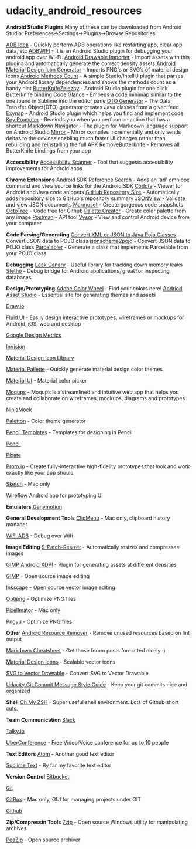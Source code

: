 # udacity_android_resources

**Android Studio Plugins**
Many of these can be downloaded from Android Studio:  Preferences->Settings->Plugins->Browse Repositories

[ADB Idea](https://github.com/pbreault/adb-idea) - Quickly perform ADB operations like restarting app, clear app data, etc
[ADBWIFI](https://plugins.jetbrains.com/plugin/7856?pr=idea) - It is an Android Studio plugin for debugging your android app over Wi-Fi.
[Android Drawable Importer](https://plugins.jetbrains.com/plugin/7658?pr=idea) - Import assets with this plugina and automatically generate the correct density assets
[Android Material Design Icon Generator](https://plugins.jetbrains.com/plugin/7647?pr=) - Imports PNG's or SVG’s of material design icons
[Android Methods Count](http://www.methodscount.com/plugins) - A simple Studio/IntelliJ plugin that parses your Android library dependencies and shows the methods count as a handy hint
[ButterKnifeZelezny](https://github.com/avast/android-butterknife-zelezny) - Android Studio plugin for one click Butterknife binding
[Code Glance](https://plugins.jetbrains.com/plugin/7275?pr=clion) - Embeds a code minimap similar to the one found in Sublime into the editor pane
[DTO Generator](https://plugins.jetbrains.com/plugin/7834?pr=idea) - The Data Transfer Object(DTO) generator creates Java classes from a given feed
[Exynap](http://exynap.com/) - Android Studio plugin which helps you find and implement code
[Key Promoter](https://plugins.jetbrains.com/plugin/1003) - Reminds you when you perform an action that has a shortcut
[Markdown Navigator](http://vladsch.com/product/markdown-navigator) - The plugin for Markdown language support on Android Studio
[Mirror](http://www.jimumirror.com/) - Mirror compiles incrementally and only sends deltas to the devices enabling much faster UI changes rather than rebuilding and reinstalling the full APK
[RemoveButterknife](https://github.com/u3shadow/RemoveButterKnife) - Removes all ButterKnife bindings from your app

**Accessibility** 
[Accessibility Scanner](https://play.google.com/store/apps/details?id=com.google.android.apps.accessibility.auditor&amp;hl=en) - Tool that suggests accessibility improvements for Android apps 

**Chrome Extensions**
[Android SDK Reference Search](https://chrome.google.com/webstore/detail/android-sdk-search/hgcbffeicehlpmgmnhnkjbjoldkfhoin?hl=en) - Adds an 'ad' omnibox command and view source links for the Android SDK
[Codota](https://chrome.google.com/webstore/detail/codota/cnpdaoipdfbkpdbdpmceeejdaabiebcb?hl=en) - Viewer for Android and Java code snippets
[GitHub Repository Size](https://chrome.google.com/webstore/detail/github-repository-size/apnjnioapinblneaedefcnopcjepgkci) - Automatically adds repository size to GitHub's repository summary
[JSONView](https://chrome.google.com/webstore/detail/jsonview/chklaanhfefbnpoihckbnefhakgolnmc?hl=en) - Validate and view JSON documents
[Marmoset](https://chrome.google.com/webstore/detail/marmoset/npkfpddkpefnmkflhhligbkofhnafieb?hl=en) - Create gorgeous code snapshots
[OctoTree](https://chrome.google.com/webstore/detail/octotree/bkhaagjahfmjljalopjnoealnfndnagc) - Code tree for Github
[Palette Creator](https://chrome.google.com/webstore/detail/palette-creator/oolpphfmdmjbojolagcbgdemojhcnlod?utm_source=gmail) - Create color palette from any image
[Postman](https://chrome.google.com/webstore/detail/postman/fhbjgbiflinjbdggehcddcbncdddomop?hl=en) - API tool
[Vysor](https://chrome.google.com/webstore/detail/vysor/gidgenkbbabolejbgbpnhbimgjbffefm) - View and control Android device from your computer

**Code Parsing/Generating**
[Convert XML or JSON to Java Pojo Classes](http://pojo.sodhanalibrary.com/) - Convert JSON data to POJO class
[jsonschema2pojo](http://www.jsonschema2pojo.org/) - Convert JSON data to POJO class
[Parcelabler](http://www.parcelabler.com/) - Generate a class that implemetns Parcelable from your POJO class

**Debugging**
[Leak Canary](https://github.com/square/leakcanary) - Useful library for tracking down memory leaks
[Stetho](http://facebook.github.io/stetho/) - Debug bridge for Android applications, great for inspecting databases

**Design/Prototyping**
[Adobe Color Wheel](https://color.adobe.com/create/color-wheel/) - Find your colors here!
[Andriod Asset Studio](https://romannurik.github.io/AndroidAssetStudio/) - Essential site for generating themes and assets

[Draw.io](https://www.draw.io/)

[Fluid UI](https://www.fluidui.com/) - Easily design interactive prototypes, wireframes or mockups for Android, iOS, web and desktop

[Google Design Metrics](https://design.google.com/devices/)

[InVision](https://www.invisionapp.com/)

[Material Design Icon Library](https://design.google.com/icons/)

[Material Pallette](https://www.materialpalette.com/) - Quickly generate material design color themes

[Material UI](https://www.materialui.co/colors) - Material color picker

[Moqups](https://moqups.com/) - Moqups is a streamlined and intuitive web app that helps you create and collaborate on wireframes, mockups, diagrams and prototypes

[NinjaMock](https://ninjamock.com/)

[Paletton](http://paletton.com/#uid=1000u0kllllaFw0g0qFqFg0w0aF) - Color theme generator

[Pencil Templates](https://code.google.com/archive/p/evoluspencil/downloads) - Templates for designing in Pencil

[Pencil](http://pencil.evolus.vn/)

[Pixate](http://www.pixate.com/)

[Proto.io](https://proto.io/) - Create fully-interactive high-fidelity prototypes that look and work exactly like your app should

[Sketch](https://www.sketchapp.com/) - Mac only

[Wireflow](https://play.google.com/store/apps/details?id=com.ludomade.blueprint&hl=en) Android app for prototyping UI

**Emulators**
[Genymotion](https://www.genymotion.com/)

**General Development Tools**
[ClipMenu](http://www.clipmenu.com/) - Mac only, clipboard history manager

[WiFi ADB](https://play.google.com/store/apps/details?id=com.ttxapps.wifiadb&hl=en) - Debug over Wifi

**Image Editing**
[9-Patch-Resizer](https://github.com/redwarp/9-Patch-Resizer) - Automatically resizes and compresses images

[GIMP Android XDPI](https://github.com/ncornette/gimp-android-xdpi) - Plugin for generating assets at different densities

[GIMP](https://www.gimp.org/) - Open source image editing

[Inkscape](https://inkscape.org/en/) - Open source vector image editing

[Optipng](http://optipng.sourceforge.net/) - Optimize PNG files

[PixelImator](http://www.pixelmator.com/mac/) - Mac only

[Pngyu](http://nukesaq88.github.io/Pngyu/) - Optimize PNG files

**Other**
[Android Resource Remover](https://github.com/KeepSafe/android-resource-remover) - Remove unused resources based on lint output

[Markdown Cheatsheet](https://github.com/adam-p/markdown-here/wiki/Markdown-Cheatsheet) - Get those forum posts formatted nicely :)

[Material Design Icons](https://materialdesignicons.com/) - Scalable vector icons

[SVG to Vector Drawable](http://inloop.github.io/svg2android/) - Convert SVG to Vector Drawable

[Udacity Git Commit Message Style Guide](https://udacity.github.io/git-styleguide/) - Keep your git commits nice and organized

**Shell**
[Oh My ZSH](https://github.com/robbyrussell/oh-my-zsh) - Super useful shell environment. Lots of Github short cuts.

**Team Communication**
[Slack](https://slack.com/)

[Talky.io](https://talky.io/)

[UberConference](https://www.uberconference.com/) - Free Video/Voice conference for up to 10 people

**Text Editors**
[Atom](https://atom.io/) - Another good text editor

[Sublime Text](https://www.sublimetext.com/) - By far my favorite text editor

**Version Control**
[Bitbucket](https://bitbucket.org/)

[Git](https://git-scm.com/)

[GitBox](http://www.gitboxapp.com/) - Mac only, GUI for managing projects under GIT

[Github](https://github.com/)

**Zip/Compressin Tools**
[7zip](http://www.7-zip.org/) - Open source Windows utility for manipulating archives

[PeaZip](www.peazip.org/) -  Open source archiver

